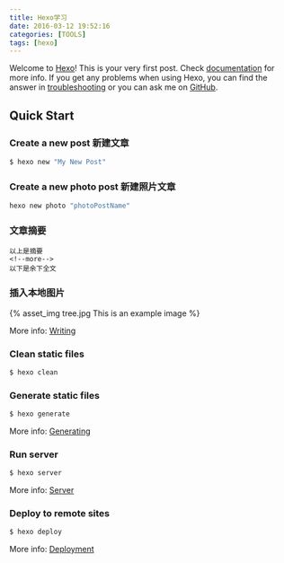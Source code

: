 ```yaml
---
title: Hexo学习
date: 2016-03-12 19:52:16
categories: [TOOLS]
tags: [hexo]
---
```

Welcome to [Hexo](https://hexo.io/)! This is your very first post. Check [documentation](https://hexo.io/docs/) for more info. If you get any problems when using Hexo, you can find the answer in [troubleshooting](https://hexo.io/docs/troubleshooting.html) or you can ask me on [GitHub](https://github.com/hexojs/hexo/issues).

## Quick Start

### Create a new post   新建文章

``` bash
$ hexo new "My New Post"
```

<!--more-->

### Create a new photo post   新建照片文章

``` bash
hexo new photo "photoPostName"
```


### 文章摘要

```
以上是摘要
<!--more-->
以下是余下全文
```


### 插入本地图片

{% asset_img tree.jpg This is an example image %}


More info: [Writing](https://hexo.io/docs/writing.html)





### Clean static files

``` bash
$ hexo clean
```


### Generate static files

``` bash
$ hexo generate
```

More info: [Generating](https://hexo.io/docs/generating.html)

### Run server

``` bash
$ hexo server
```

More info: [Server](https://hexo.io/docs/server.html)

### Deploy to remote sites

``` bash
$ hexo deploy
```

More info: [Deployment](https://hexo.io/docs/deployment.html)
